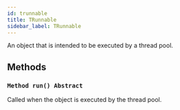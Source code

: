 ```yaml
---
id: trunnable
title: TRunnable
sidebar_label: TRunnable
---
```


An object that is intended to be executed by a thread pool.


## Methods

### `Method run() Abstract`

Called when the object is executed by the thread pool.


